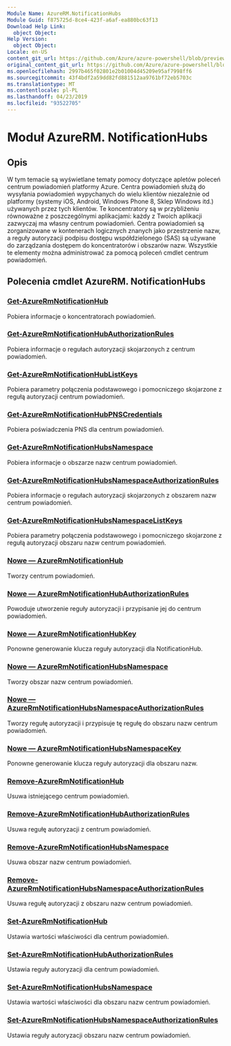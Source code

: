 ```yaml
---
Module Name: AzureRM.NotificationHubs
Module Guid: f875725d-8ce4-423f-a6af-ea880bc63f13
Download Help Link:
  object Object: 
Help Version:
  object Object: 
Locale: en-US
content_git_url: https://github.com/Azure/azure-powershell/blob/preview/src/ResourceManager/NotificationHubs/Commands.NotificationHubs/help/AzureRM.NotificationHubs.md
original_content_git_url: https://github.com/Azure/azure-powershell/blob/preview/src/ResourceManager/NotificationHubs/Commands.NotificationHubs/help/AzureRM.NotificationHubs.md
ms.openlocfilehash: 2997b465f02801e2b01004d45209e95af7998ff6
ms.sourcegitcommit: 43f4bdf2a59dd82fd881512aa9761bf72eb5703c
ms.translationtype: MT
ms.contentlocale: pl-PL
ms.lasthandoff: 04/23/2019
ms.locfileid: "93522705"
---
```

# Moduł AzureRM. NotificationHubs
## Opis
W tym temacie są wyświetlane tematy pomocy dotyczące apletów poleceń centrum powiadomień platformy Azure. Centra powiadomień służą do wysyłania powiadomień wypychanych do wielu klientów niezależnie od platformy (systemy iOS, Android, Windows Phone 8, Sklep Windows itd.) używanych przez tych klientów. Te koncentratory są w przybliżeniu równoważne z poszczególnymi aplikacjami: każdy z Twoich aplikacji zazwyczaj ma własny centrum powiadomień. Centra powiadomień są zorganizowane w kontenerach logicznych znanych jako przestrzenie nazw, a reguły autoryzacji podpisu dostępu współdzielonego (SAS) są używane do zarządzania dostępem do koncentratorów i obszarów nazw. Wszystkie te elementy można administrować za pomocą poleceń cmdlet centrum powiadomień.

## Polecenia cmdlet AzureRM. NotificationHubs
### [Get-AzureRmNotificationHub](Get-AzureRmNotificationHub.md)
Pobiera informacje o koncentratorach powiadomień.

### [Get-AzureRmNotificationHubAuthorizationRules](Get-AzureRmNotificationHubAuthorizationRules.md)
Pobiera informacje o regułach autoryzacji skojarzonych z centrum powiadomień.

### [Get-AzureRmNotificationHubListKeys](Get-AzureRmNotificationHubListKeys.md)
Pobiera parametry połączenia podstawowego i pomocniczego skojarzone z regułą autoryzacji centrum powiadomień.

### [Get-AzureRmNotificationHubPNSCredentials](Get-AzureRmNotificationHubPNSCredentials.md)
Pobiera poświadczenia PNS dla centrum powiadomień.

### [Get-AzureRmNotificationHubsNamespace](Get-AzureRmNotificationHubsNamespace.md)
Pobiera informacje o obszarze nazw centrum powiadomień.

### [Get-AzureRmNotificationHubsNamespaceAuthorizationRules](Get-AzureRmNotificationHubsNamespaceAuthorizationRules.md)
Pobiera informacje o regułach autoryzacji skojarzonych z obszarem nazw centrum powiadomień.

### [Get-AzureRmNotificationHubsNamespaceListKeys](Get-AzureRmNotificationHubsNamespaceListKeys.md)
Pobiera parametry połączenia podstawowego i pomocniczego skojarzone z regułą autoryzacji obszaru nazw centrum powiadomień.

### [Nowe — AzureRmNotificationHub](New-AzureRmNotificationHub.md)
Tworzy centrum powiadomień.

### [Nowe — AzureRmNotificationHubAuthorizationRules](New-AzureRmNotificationHubAuthorizationRules.md)
Powoduje utworzenie reguły autoryzacji i przypisanie jej do centrum powiadomień.

### [Nowe — AzureRmNotificationHubKey](New-AzureRmNotificationHubKey.md)
Ponowne generowanie klucza reguły autoryzacji dla NotificationHub.

### [Nowe — AzureRmNotificationHubsNamespace](New-AzureRmNotificationHubsNamespace.md)
Tworzy obszar nazw centrum powiadomień.

### [Nowe — AzureRmNotificationHubsNamespaceAuthorizationRules](New-AzureRmNotificationHubsNamespaceAuthorizationRules.md)
Tworzy regułę autoryzacji i przypisuje tę regułę do obszaru nazw centrum powiadomień.

### [Nowe — AzureRmNotificationHubsNamespaceKey](New-AzureRmNotificationHubsNamespaceKey.md)
Ponowne generowanie klucza reguły autoryzacji dla obszaru nazw.

### [Remove-AzureRmNotificationHub](Remove-AzureRmNotificationHub.md)
Usuwa istniejącego centrum powiadomień.

### [Remove-AzureRmNotificationHubAuthorizationRules](Remove-AzureRmNotificationHubAuthorizationRules.md)
Usuwa regułę autoryzacji z centrum powiadomień.

### [Remove-AzureRmNotificationHubsNamespace](Remove-AzureRmNotificationHubsNamespace.md)
Usuwa obszar nazw centrum powiadomień.

### [Remove-AzureRmNotificationHubsNamespaceAuthorizationRules](Remove-AzureRmNotificationHubsNamespaceAuthorizationRules.md)
Usuwa regułę autoryzacji z obszaru nazw centrum powiadomień.

### [Set-AzureRmNotificationHub](Set-AzureRmNotificationHub.md)
Ustawia wartości właściwości dla centrum powiadomień.

### [Set-AzureRmNotificationHubAuthorizationRules](Set-AzureRmNotificationHubAuthorizationRules.md)
Ustawia reguły autoryzacji dla centrum powiadomień.

### [Set-AzureRmNotificationHubsNamespace](Set-AzureRmNotificationHubsNamespace.md)
Ustawia wartości właściwości dla obszaru nazw centrum powiadomień.

### [Set-AzureRmNotificationHubsNamespaceAuthorizationRules](Set-AzureRmNotificationHubsNamespaceAuthorizationRules.md)
Ustawia reguły autoryzacji obszaru nazw centrum powiadomień.

